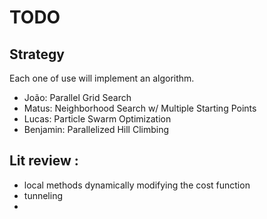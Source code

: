 # TODO

## Strategy
Each one of use will implement an algorithm.
- João: Parallel Grid Search
- Matus: Neighborhood Search w/ Multiple Starting Points
- Lucas: Particle Swarm Optimization
- Benjamin: Parallelized Hill Climbing

## Lit review :
- local methods dynamically modifying the cost function
- tunneling
-
